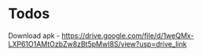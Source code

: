 # Todos
Download apk - https://drive.google.com/file/d/1weQMx-LXP61O1AMtOzbZw8zBt5pMwI8S/view?usp=drive_link

